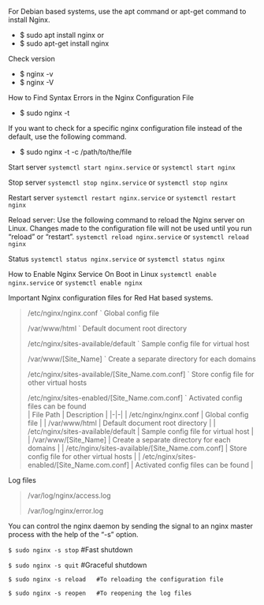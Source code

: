 For Debian based systems, use the apt command or apt-get command to install Nginx.

* $ sudo apt install nginx
or
* $ sudo apt-get install nginx

Check version
* $ nginx -v
* $ nginx -V

How to Find Syntax Errors in the Nginx Configuration File
* $ sudo nginx -t

If you want to check for a specific nginx configuration file instead of the default, use the following command.
* $ sudo nginx -t -c /path/to/the/file

Start server
`systemctl start nginx.service`
or
`systemctl start nginx`

Stop server
`systemctl stop nginx.service`
or
`systemctl stop nginx`

Restart server
`systemctl restart nginx.service`
or
`systemctl restart nginx`

Reload server: Use the following command to reload the Nginx server on Linux. Changes made to the configuration file will not be used until you run “reload” or “restart”.
`systemctl reload nginx.service`
or
`systemctl reload nginx`

Status
`systemctl status nginx.service`
or
`systemctl status nginx`

How to Enable Nginx Service On Boot in Linux
`systemctl enable nginx.service`
or
`systemctl enable nginx`

Important Nginx configuration files for Red Hat based systems.

> /etc/nginx/nginx.conf                             `  Global config file                           
>
> /var/www/html                                     `  Default document root directory              
>
> /etc/nginx/sites-available/default                `  Sample config file for virtual host          
>
> /var/www/[Site_Name]                              `  Create a separate directory for each domains
>
> /etc/nginx/sites-available/[Site_Name.com.conf]   `  Store config file for other virtual hosts    
>
> /etc/nginx/sites-enabled/[Site_Name.com.conf]     `  Activated config files can be found          
| File Path | Description |
|-|-|
| /etc/nginx/nginx.conf | Global config file |
| /var/www/html | Default document root directory |
| /etc/nginx/sites-available/default | Sample config file for virtual host |
| /var/www/[Site_Name] | Create a separate directory for each domains |
| /etc/nginx/sites-available/[Site_Name.com.conf] | Store config file for other virtual hosts |
| /etc/nginx/sites-enabled/[Site_Name.com.conf] | Activated config files can be found |

Log files
> /var/log/nginx/access.log
> 
> /var/log/nginx/error.log

You can control the nginx daemon by sending the signal to an nginx master process with the help of the “-s” option.

`$ sudo nginx -s stop`     #Fast shutdown

`$ sudo nginx -s quit`     #Graceful shutdown

`$ sudo nginx -s reload   #To reloading the configuration file`

`$ sudo nginx -s reopen   #To reopening the log files`
